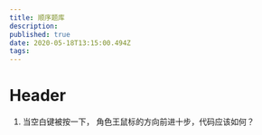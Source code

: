 ```yaml
---
title: 顺序题库
description: 
published: true
date: 2020-05-18T13:15:00.494Z
tags: 
---
```


# Header

1. 当空白键被按一下， 角色王鼠标的方向前进十步，代码应该如何？
